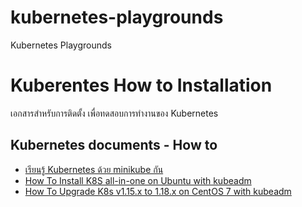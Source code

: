 # kubernetes-playgrounds
Kubernetes Playgrounds

# Kuberentes How to Installation 
เอกสารสำหรับการติดตั้ง เพื่อทดสอบการทำงานของ Kubernetes
## Kubernetes documents - How to

- [เรียนรู้ Kubernetes ด้วย minikube กัน ](k8s-docs/how-to-install-k8s-with-kubeadm.md)
- [How To Install K8S all-in-one on Ubuntu with kubeadm ](k8s-docs/how-to-install-k8s-with-kubeadm.md)
- [How To Upgrade K8s v1.15.x to 1.18.x on CentOS 7 with kubeadm ](k8s-docs/howto-upgrade-k8s-15to18-with-kubeadm_V1.md)